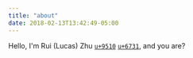 ```yaml
---
title: "about"
date: 2018-02-13T13:42:49-05:00
---
```


Hello, I'm Rui (Lucas) Zhu [`u+9510`](https://util.unicode.org/UnicodeJsps/character.jsp?a=9510) [`u+6731`](https://util.unicode.org/UnicodeJsps/character.jsp?a=6731), and you are?


